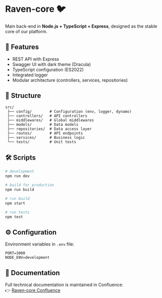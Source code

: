 # Raven-core 🐦

Main back-end in **Node.js + TypeScript + Express**, designed as the stable core of our platform.

## 🚀 Features
- REST API with Express
- Swagger UI with dark theme (Dracula)
- TypeScript configuration (ES2022)
- Integrated logger
- Modular architecture (controllers, services, repositories)

## 📂 Structure
```
src/
 ├── config/        # Configuration (env, logger, dynamo)
 ├── controllers/   # API controllers
 ├── middlewares/   # Global middlewares
 ├── models/        # Data models
 ├── repositories/  # Data access layer
 ├── routes/        # API endpoints
 ├── services/      # Business logic
 └── tests/         # Unit tests
```

## 🛠️ Scripts
```bash
# development
npm run dev

# build for production
npm run build

# run build
npm start

# run tests
npm test
```

## ⚙️ Configuration
Environment variables in `.env` file:
```env
PORT=3000
NODE_ENV=development
```

## 📖 Documentation
Full technical documentation is maintained in Confluence:  
👉 [Raven-core Confluence](https://tusitio.atlassian.net/wiki/spaces/RAVEN/pages/ID/raven-core)

